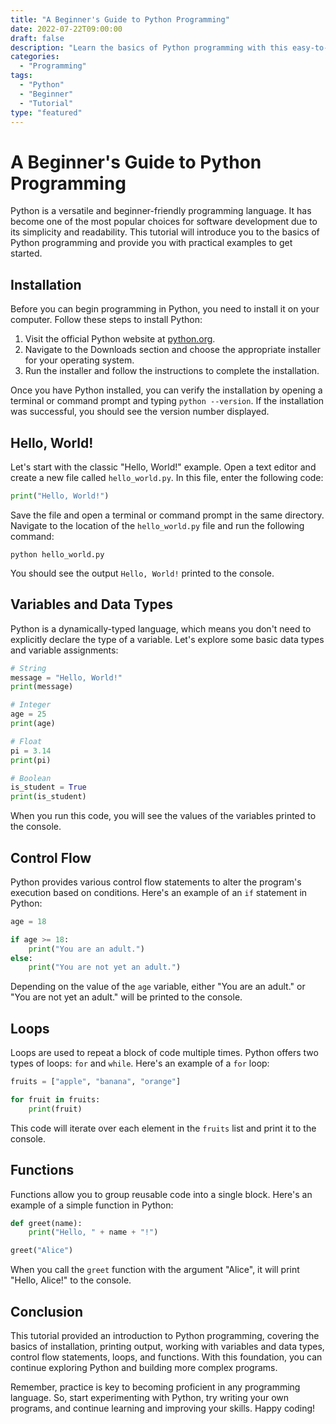 ```yaml
--- 
title: "A Beginner's Guide to Python Programming"
date: 2022-07-22T09:00:00
draft: false
description: "Learn the basics of Python programming with this easy-to-follow tutorial."
categories: 
  - "Programming"
tags: 
  - "Python"
  - "Beginner"
  - "Tutorial"
type: "featured"
---
```


# A Beginner's Guide to Python Programming

Python is a versatile and beginner-friendly programming language. It has become one of the most popular choices for software development due to its simplicity and readability. This tutorial will introduce you to the basics of Python programming and provide you with practical examples to get started.

## Installation

Before you can begin programming in Python, you need to install it on your computer. Follow these steps to install Python:

1. Visit the official Python website at [python.org](https://www.python.org/).
2. Navigate to the Downloads section and choose the appropriate installer for your operating system.
3. Run the installer and follow the instructions to complete the installation.

Once you have Python installed, you can verify the installation by opening a terminal or command prompt and typing `python --version`. If the installation was successful, you should see the version number displayed.

## Hello, World!

Let's start with the classic "Hello, World!" example. Open a text editor and create a new file called `hello_world.py`. In this file, enter the following code:

```python
print("Hello, World!")
```

Save the file and open a terminal or command prompt in the same directory. Navigate to the location of the `hello_world.py` file and run the following command:

```
python hello_world.py
```

You should see the output `Hello, World!` printed to the console.

## Variables and Data Types

Python is a dynamically-typed language, which means you don't need to explicitly declare the type of a variable. Let's explore some basic data types and variable assignments:

```python
# String
message = "Hello, World!"
print(message)

# Integer
age = 25
print(age)

# Float
pi = 3.14
print(pi)

# Boolean
is_student = True
print(is_student)
```

When you run this code, you will see the values of the variables printed to the console.

## Control Flow

Python provides various control flow statements to alter the program's execution based on conditions. Here's an example of an `if` statement in Python:

```python
age = 18

if age >= 18:
    print("You are an adult.")
else:
    print("You are not yet an adult.")
```

Depending on the value of the `age` variable, either "You are an adult." or "You are not yet an adult." will be printed to the console.

## Loops

Loops are used to repeat a block of code multiple times. Python offers two types of loops: `for` and `while`. Here's an example of a `for` loop:

```python
fruits = ["apple", "banana", "orange"]

for fruit in fruits:
    print(fruit)
```

This code will iterate over each element in the `fruits` list and print it to the console.

## Functions

Functions allow you to group reusable code into a single block. Here's an example of a simple function in Python:

```python
def greet(name):
    print("Hello, " + name + "!")

greet("Alice")
```

When you call the `greet` function with the argument "Alice", it will print "Hello, Alice!" to the console.

## Conclusion

This tutorial provided an introduction to Python programming, covering the basics of installation, printing output, working with variables and data types, control flow statements, loops, and functions. With this foundation, you can continue exploring Python and building more complex programs.

Remember, practice is key to becoming proficient in any programming language. So, start experimenting with Python, try writing your own programs, and continue learning and improving your skills. Happy coding!

